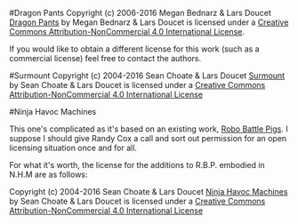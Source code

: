 #Dragon Pants
Copyright (c) 2006-2016 Megan Bednarz & Lars Doucet  
[Dragon Pants](https://github.com/larsiusprime/boardgames/tree/master/dragon_pants/) by Megan Bednarz & Lars Doucet is licensed under a [Creative Commons Attribution-NonCommercial 4.0 International License](http://creativecommons.org/licenses/by-nc/4.0/).

If you would like to obtain a different license for this work (such as a commercial license) feel free to contact the authors.

#Surmount
Copyright (c) 2004-2016 Sean Choate & Lars Doucet
[Surmount](https://github.com/larsiusprime/boardgames/tree/master/surmount/) by Sean Choate & Lars Doucet is licensed under a [Creative Commons Attribution-NonCommercial 4.0 International License](http://creativecommons.org/licenses/by-nc/4.0/)

#Ninja Havoc Machines

This one's complicated as it's based on an existing work, [Robo Battle Pigs](http://cox-tv.com/games/mygames/robobattlepigs.html). I suppose I should give Randy Cox a call and sort out permission for an open licensing situation once and for all.

For what it's worth, the license for the additions to R.B.P. embodied in N.H.M are as follows:

Copyright (c) 2004-2016 Sean Choate & Lars Doucet
[Ninja Havoc Machines](https://github.com/larsiusprime/boardgames/tree/master/ninja_havoc_machines/) by Sean Choate & Lars Doucet is licensed under a [Creative Commons Attribution-NonCommercial 4.0 International License](http://creativecommons.org/licenses/by-nc/4.0/)

